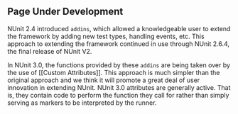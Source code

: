<h2>Page Under Development</h2>

NUnit 2.4 introduced `addins`, which allowed a knowledgeable user to extend the framework by adding new test types, handling events, etc. This approach to extending the framework continued in use through NUnit 2.6.4, the final release of NUnit V2.

In NUnit 3.0, the functions provided by these `addins` are being taken over by the use of [[Custom Attributes]]. This approach is much simpler than the original approach and we think it will promote a great deal of user innovation in extending NUnit. NUnit 3.0 attributes are generally active. That is, they contain code to perform the function they call for rather than simply serving as markers to be interpreted by the runner.
